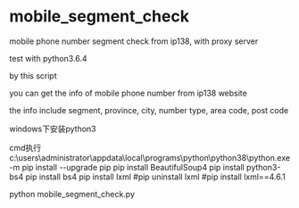# mobile_segment_check
mobile phone number segment check from ip138, with proxy server

test with python3.6.4

by this script

you can get the info of mobile phone number from ip138 website

the info include segment, province, city, number type, area code, post code



windows下安装python3

cmd执行
c:\users\administrator\appdata\local\programs\python\python38\python.exe -m pip install --upgrade pip
pip install BeautifulSoup4
pip install python3-bs4
pip install bs4
pip  install lxml
#pip uninstall lxml
#pip install lxml==4.6.1

python mobile_segment_check.py
